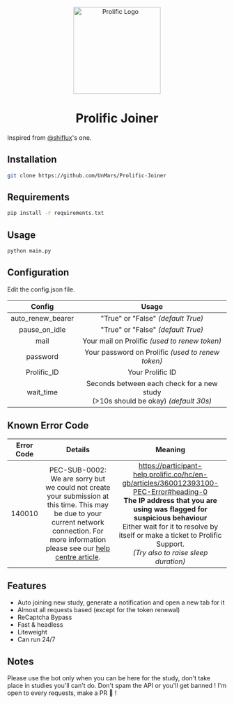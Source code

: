 <p align="center"><img width="200" src="media/Prolific_logo.png" alt="Prolific Logo"></p>
<h1 align="center">Prolific Joiner</h1>

Inspired from [@shiflux](https://github.com/shiflux/prolific-updater)'s one.

## Installation

```sh
git clone https://github.com/UnMars/Prolific-Joiner
```

## Requirements

```sh
pip install -r requirements.txt
```

## Usage

```sh
python main.py
```

## Configuration

Edit the config.json file.

|      Config       |                                        Usage                                         |
| :---------------: | :----------------------------------------------------------------------------------: |
| auto_renew_bearer |                          "True" or "False" _(default True)_                          |
|   pause_on_idle   |                          "True" or "False" _(default True)_                          |
|       mail        |                    Your mail on Prolific _(used to renew token)_                     |
|     password      |                  Your password on Prolific _(used to renew token)_                   |
|    Prolific_ID    |                                   Your Prolific ID                                   |
|     wait_time     | Seconds between each check for a new study <br>(>10s should be okay) _(default 30s)_ |

## Known Error Code

| Error Code |                                                                                                                                          Details                                                                                                                                          |                                                                                                                                                  Meaning                                                                                                                                                  |
| :--------: | :---------------------------------------------------------------------------------------------------------------------------------------------------------------------------------------------------------------------------------------------------------------------------------------: | :-------------------------------------------------------------------------------------------------------------------------------------------------------------------------------------------------------------------------------------------------------------------------------------------------------: |
|   140010   | PEC-SUB-0002: We are sorry but we could not create your submission at this time. This may be due to your current network connection. For more information please see our <a href="https://participant-help.prolific.co/hc/en-gb/articles/360012393100-PEC-Error">help centre article</a>. | https://participant-help.prolific.co/hc/en-gb/articles/360012393100-PEC-Error#heading-0 <br /> **The IP address that you are using was flagged for suspicious behaviour** </br> Either wait for it to resolve by itself or make a ticket to Prolific Support. <br /> _(Try also to raise sleep duration)_ |

## Features

- Auto joining new study, generate a notification and open a new tab for it
- Almost all requests based (except for the token renewal)
- ReCaptcha Bypass
- Fast & headless
- Liteweight
- Can run 24/7

## Notes

Please use the bot only when you can be here for the study, don't take place in studies you'll can't do.
Don't spam the API or you'll get banned !
I'm open to every requests, make a PR :raised_hands: !
